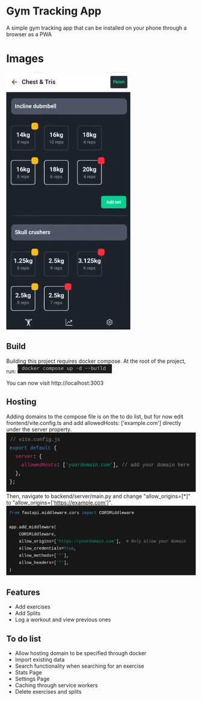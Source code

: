 # Gym Tracking App

A simple gym tracking app that can be installed on your phone through a browser as a PWA

# Images

![Alt text](images/AppImage.png)



## Build
Building this project requires docker compose. At the root of the project, run: 
![Alt text](images/ComposeCommand.png)

You can now visit http://localhost:3003

## Hosting

Adding domains to the compose file is on the to do list, but for now edit frontend/vite.config.ts and add allowedHosts: ['example.com'] directly under the server property.
![Alt text](images/viteConfig.png)
Then, navigate to backend/server/main.py and change "allow_origins=[*]" to "allow_origins=['https://example.com']".
![Alt text](images/PythonCORS.png)

## Features

- Add exercises
- Add Splits
- Log a workout and view previous ones

## To do list
- Allow hosting domain to be specified through docker
- Import existing data
- Search functionality when searching for an exercise
- Stats Page
- Settings Page
- Caching through service workers
- Delete exercises and splits


